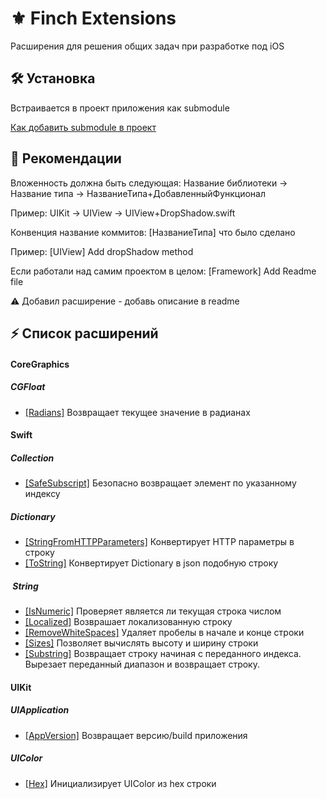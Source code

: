 # ⚜️ Finch Extensions

Расширения для решения общих задач при разработке под iOS

## 🛠 Установка

Встраивается в проект приложения как submodule

[Как добавить submodule в проект](https://www.notion.so/finchmoscow/submodule-98e7f8b8ed0542949d4c793590ffcc25)

## 📝 Рекомендации
Вложенность должна быть следующая:
Название библиотеки -> Название типа -> НазваниеТипа+ДобавленныйФункционал

Пример: UIKit -> UIView -> UIView+DropShadow.swift

Конвенция название коммитов:
[НазваниеТипа] что было сделано

Пример: [UIView] Add dropShadow method

Если работали над самим проектом в целом:
[Framework] Add Readme file

⚠️ Добавил расширение - добавь описание в readme

## ⚡️ Список расширений

#### CoreGraphics

##### CGFloat
* [[Radians]](https://git.finch.fm/frameworks/finchextensions/blob/master/FinchExtensions/Extensions/CoreGraphics/CGFloat/CGFloat+Radians.swift) Возвращает текущее значение в радианах

#### Swift

##### Collection
* [[SafeSubscript]](https://git.finch.fm/frameworks/finchextensions/blob/master/FinchExtensions/Extensions/Swift/Collection/Collection+SafeSubscript.swift) Безопасно возвращает элемент по указанному индексу

##### Dictionary
* [[StringFromHTTPParameters]](https://git.finch.fm/frameworks/finchextensions/blob/master/FinchExtensions/Extensions/Swift/Dictionary/Dictionary+StringFromHTTPParameters.swift) Конвертирует HTTP параметры в строку
* [[ToString]](https://git.finch.fm/frameworks/finchextensions/blob/master/FinchExtensions/Extensions/Swift/Dictionary/Dictionary+ToString.swift) Конвертирует Dictionary в json подобную строку

#####  String
* [[IsNumeric]](https://git.finch.fm/frameworks/finchextensions/blob/master/FinchExtensions/Extensions/Swift/String/String+IsNumeric.swift) Проверяет является ли текущая строка числом
* [[Localized]](https://git.finch.fm/frameworks/finchextensions/blob/master/FinchExtensions/Extensions/Swift/String/String+Localized.swift) Возврашает локализованную строку
* [[RemoveWhiteSpaces]](https://git.finch.fm/frameworks/finchextensions/blob/master/FinchExtensions/Extensions/Swift/String/String+RemoveWhiteSpaces.swift) Удаляет пробелы в начале и конце строки
* [[Sizes]](https://git.finch.fm/frameworks/finchextensions/blob/master/FinchExtensions/Extensions/Swift/String/String+Sizes.swift) Позволяет вычислять высоту и ширину строки
* [[Substring]](https://git.finch.fm/frameworks/finchextensions/blob/master/FinchExtensions/Extensions/Swift/String/String+Substring.swift) Возвращает строку начиная с переданного индекса. Вырезает переданный диапазон и возвращает строку.

#### UIKit

##### UIApplication
* [[AppVersion]](https://git.finch.fm/frameworks/finchextensions/blob/master/FinchExtensions/Extensions/UIKit/UIApplication/UIApplication+AppVersion.swift) Возвращает версию/build приложения

##### UIColor
* [[Hex]](https://git.finch.fm/frameworks/finchextensions/blob/master/FinchExtensions/Extensions/UIKit/UIColor/UIColor+Hex.swift) Инициализирует UIColor из hex строки
